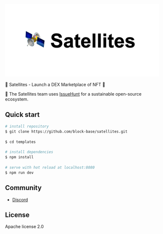 
![Satellites screenshot](./resources/repository/top.png)

:satellite: Satellites - Launch a DEX Marketplace of NFT :tada:

:mega: The Satellites team uses [IssueHunt](https://issuehunt.io/) for a sustainable open-source ecosystem.

## Quick start

``` bash
# install repository
$ git clone https://github.com/block-base/satellites.git

$ cd templates

# install dependencies
$ npm install

# serve with hot reload at localhost:8080
$ npm run dev
```

## Community
- [Discord](https://discord.gg/swnEJUf)

## License
Apache license 2.0